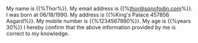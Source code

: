 My name is {{%Thor%}}. My email address is {{%thor@sonofodin.com%}}.
I was born at 06/18/1990. My address is {{%King's Palace 457856 Asgard%}}.
My mobile number is {{%1234567890%}}. My age is {{%years 30%}}
I hereby confirm that the above information provided by me is correct to my knowledge.